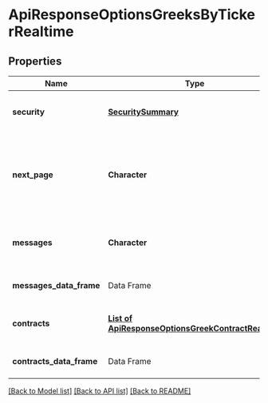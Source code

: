 # ApiResponseOptionsGreeksByTickerRealtime

[//]: # (CLASS:IntrinioSDK::ApiResponseOptionsGreeksByTickerRealtime)

[//]: # (KIND:object)

## Properties

[//]: # (START_DEFINITION)

Name | Type | Description
------------ | ------------- | -------------
**security** | [**SecuritySummary**](SecuritySummary.md) | The Security resolved from the given identifier &nbsp;
**next_page** | **Character** | The token required to request the next page of the data. If null, no further results are available. &nbsp;
**messages** | **Character** | Any messages or warnings about the data &nbsp;
**messages_data_frame** | Data Frame | Data frame representation of messages
**contracts** | [**List of ApiResponseOptionsGreekContractRealtime**](ApiResponseOptionsGreekContractRealtime.md) | The options greeks data for this security &nbsp;
**contracts_data_frame** | Data Frame | Data frame representation of contracts

[//]: # (END_DEFINITION)


[//]: # (CONTAINED_CLASS:IntrinioSDK::SecuritySummary)


[//]: # (CONTAINED_CLASS:IntrinioSDK::ApiResponseOptionsGreekContractRealtime)


[[Back to Model list]](../README.md#documentation-for-models) [[Back to API list]](../README.md#documentation-for-api-endpoints) [[Back to README]](../README.md)



